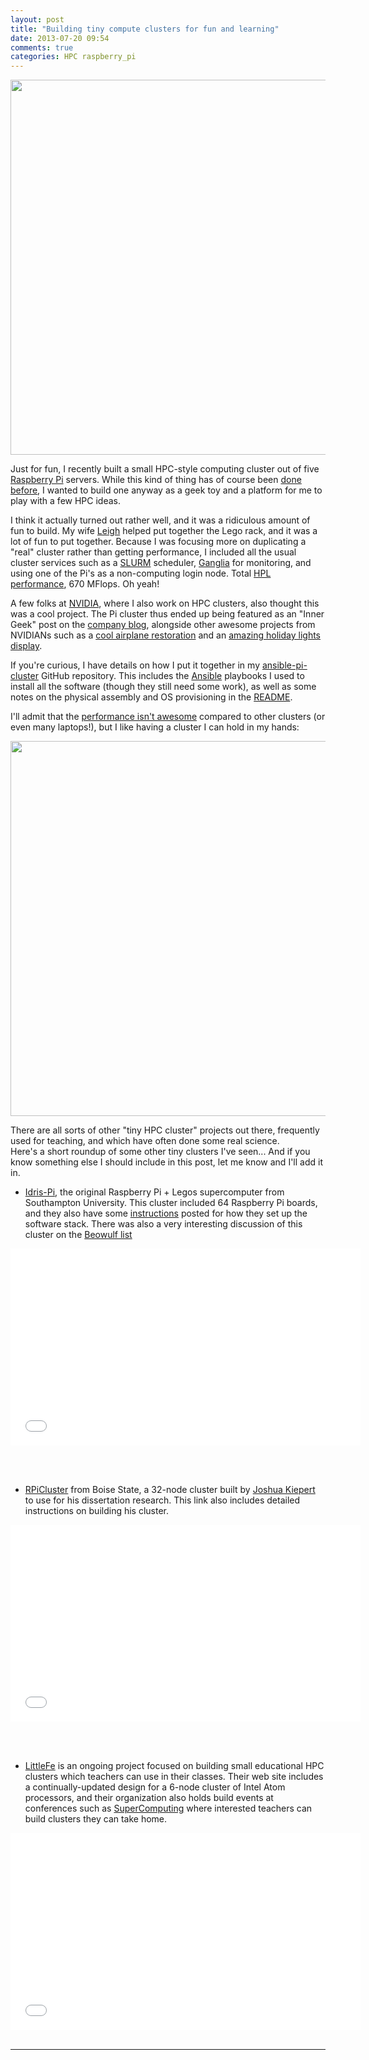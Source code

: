```yaml
---
layout: post
title: "Building tiny compute clusters for fun and learning"
date: 2013-07-20 09:54
comments: true
categories: HPC raspberry_pi
---
```


<img src="https://s3.amazonaws.com/ajdecon-public/Pi_Lego_detail.jpg" width=600>

Just for fun, 
I recently built a small HPC-style computing cluster out of five 
[Raspberry Pi](http://www.raspberrypi.org/) servers.  While this kind of 
thing has of course been [done](http://www.southampton.ac.uk/mediacentre/features/raspberry_pi_supercomputer.shtml)
[before](http://coen.boisestate.edu/ece/raspberry-pi/), I wanted to build one 
anyway as a geek toy and a platform for me to play with a few HPC ideas.

I think it actually turned out rather well, and it was a ridiculous amount of
fun to build. My wife [Leigh](http://www.twitter.com/Leigh_47) helped put together
the Lego rack, and it was a lot of fun to put together. Because I was focusing more on
duplicating a "real" cluster rather than getting performance, I included all the usual
cluster services such as a [SLURM](http://slurm.schedmd.com) scheduler, 
[Ganglia](http://ganglia.sourceforge.net) for monitoring, and using one of the
Pi's as a non-computing login node. Total [HPL performance](http://gist.github.com/ajdecon/6045818),
670 MFlops. Oh yeah!

A few folks at [NVIDIA](http://www.nvidia.com/), where I also work on HPC clusters, 
also thought this was a cool project. The Pi cluster thus ended up being featured
as an "Inner Geek" post on the 
[company blog](http://blogs.nvidia.com/blog/2013/07/17/raspberry-pi/), alongside 
other awesome projects from NVIDIANs such as a
[cool airplane restoration](http://blogs.nvidia.com/blog/2013/05/23/inner-geek-restoring-my-fathers-meyers-aero-commander/)
and an [amazing holiday lights display](http://blogs.nvidia.com/blog/2012/11/28/inner-geek-nvidia-engineer-serves-up-holiday-lights-gangnam-style/).

If you're curious, I have details on how I put it together in my 
[ansible-pi-cluster](https://github.com/ajdecon/ansible-pi-cluster) GitHub
repository. This includes the [Ansible](http://www.ansible.cc) playbooks
I used to install all the software (though they still need some work), as
well as some notes on the physical assembly and OS provisioning in the
[README](https://github.com/ajdecon/ansible-pi-cluster/blob/master/README.md).

I'll admit that the [performance isn't awesome](http://gist.github.com/ajdecon/6045818) 
compared to other clusters 
(or even many laptops!), but I like having a cluster I can hold in my hands:

<img src="https://s3.amazonaws.com/ajdecon-public/PiWithLegos.jpg" width=600>


There are all sorts of other "tiny HPC cluster" projects out there,
frequently used for teaching, and which have often done some real science.  
Here's a short roundup of some other tiny clusters I've seen...
And if you know something else I should include in this post, let me know
and I'll add it in.

* [Idris-Pi](http://www.southampton.ac.uk/~sjc/raspberrypi/),
the original Raspberry Pi + Legos supercomputer from Southampton University.
This cluster included 64 Raspberry Pi boards, and they also have some 
[instructions](http://www.southampton.ac.uk/~sjc/raspberrypi/pi_supercomputer_southampton.htm)
posted for how they set up the software stack.  There was also a very
interesting discussion of this cluster on the 
[Beowulf list](http://www.beowulf.org/pipermail/beowulf/2012-September/029953.html)

<iframe width="560" height="315" src="//www.youtube.com/embed/Jq5nrHz9I94" frameborder="0" allowfullscreen></iframe>

<br/><br/>
* [RPiCluster](http://coen.boisestate.edu/ece/files/2013/05/Creating.a.Raspberry.Pi-Based.Beowulf.Cluster_v2.pdf)
from Boise State, a 32-node cluster built by [Joshua Kiepert](http://www.linkedin.com/in/jkiepert)
to use for his dissertation research. This link also includes detailed instructions on building
his cluster.

<iframe width="560" height="315" src="//www.youtube.com/embed/i_r3z1jYHAc" frameborder="0" allowfullscreen></iframe>

<br/><br/>
* [LittleFe](http://littlefe.net/) is an ongoing project focused on building
small educational HPC clusters which teachers can use in their classes.
Their web site includes a continually-updated design for a 6-node cluster
of Intel Atom processors, and their organization also holds build events at 
conferences such as [SuperComputing](http://www.supercomp.org/) where
interested teachers can build clusters they can take home.

<iframe width="560" height="315" src="//www.youtube.com/embed/ciY4vsij_ak" frameborder="0" allowfullscreen></iframe>
<br/><br/>

-----------------------------

